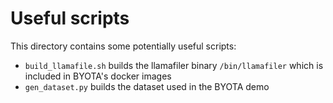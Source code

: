# Useful scripts

This directory contains some potentially useful scripts:

- `build_llamafile.sh` builds the llamafiler binary `/bin/llamafiler` which is included in BYOTA's docker images
- `gen_dataset.py` builds the dataset used in the BYOTA demo
